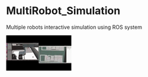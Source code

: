 # MultiRobot_Simulation
Multiple robots interactive simulation using ROS system

![image](https://github.com/Cw-zero/MultiRobot_Simulation/blob/master/multirobot.gif)
